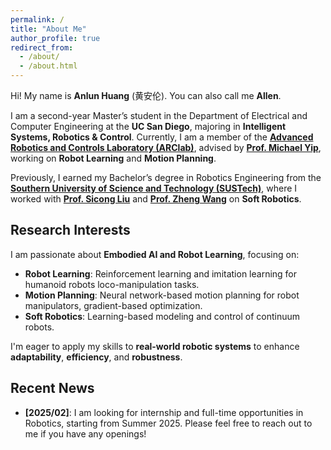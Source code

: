 ```yaml
---
permalink: /
title: "About Me"
author_profile: true
redirect_from: 
  - /about/
  - /about.html
---
```


Hi! My name is **Anlun Huang** (黄安伦). You can also call me **Allen**.

I am a second-year Master’s student in the Department of Electrical and Computer Engineering at the **UC San Diego**, majoring in **Intelligent Systems, Robotics & Control**. Currently, I am a member of the **[Advanced Robotics and Controls Laboratory (ARClab)](https://ucsdarclab.com/)**, advised by **[Prof. Michael Yip](https://yip.eng.ucsd.edu/)**, working on **Robot Learning** and **Motion Planning**.

Previously, I earned my Bachelor’s degree in Robotics Engineering from the **[Southern University of Science and Technology (SUSTech)](https://www.sustech.edu.cn/en/)**, where I worked with **[Prof. Sicong Liu](https://www.sustech.edu.cn/en/faculties/liusicong.html)** and **[Prof. Zheng Wang](https://scholar.google.com/citations?hl=en&user=2NSTu2EAAAAJ&view_op=list_works&sortby=pubdate)** on **Soft Robotics**.


## **Research Interests**

I am passionate about **Embodied AI and Robot Learning**, focusing on:

- **Robot Learning**: Reinforcement learning and imitation learning for humanoid robots loco-manipulation tasks.
- **Motion Planning**: Neural network-based motion planning for robot manipulators, gradient-based optimization.
- **Soft Robotics**: Learning-based modeling and control of continuum robots.

I'm eager to apply my skills to **real-world robotic systems** to enhance **adaptability**, **efficiency**, and **robustness**.

## **Recent News**

- **[2025/02]**: I am looking for internship and full-time opportunities in Robotics, starting from Summer 2025. Please feel free to reach out to me if you have any openings!
